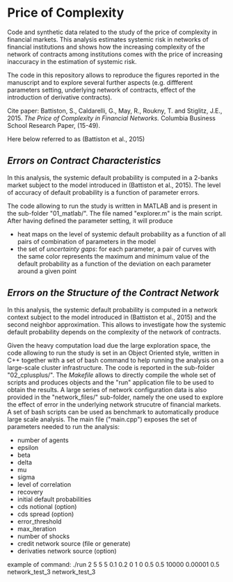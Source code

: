 # Price of Complexity
Code and synthetic data related to the study of the price of complexity in financial markets. This analysis estimates systemic risk in networks of financial institutions and shows how the increasing complexity of the network of contracts among institutions comes with the price of increasing inaccuracy in the estimation of systemic risk.

The code in this repository allows to reproduce the figures reported in the manuscript and to explore several further aspects (e.g. diffferent parameters setting, underlying network of contracts, effect of the introduction of derivative contracts).

Cite paper:
Battiston, S., Caldarelli, G., May, R., Roukny, T. and Stiglitz, J.E., 2015. 
*The Price of Complexity in Financial Networks.* 
Columbia Business School Research Paper, (15-49).

Here below referred to as (Battiston et al., 2015)

## *Errors on Contract Characteristics*

In this analysis, the systemic default probability is computed in a 2-banks market subject to the model introduced in (Battiston et al., 2015).  The level of accuracy of default probability is a function of parameter errors. 

The code allowing to run the study is written in MATLAB and is present in the sub-folder "01_matlab/". The file named "explorer.m" is the main script. After having defined the parameter setting, it will produce 
- heat maps on the level of systemic default probability as a function of all pairs of combination of parameters in the model
- the set of *uncertainty gaps*: for each parameter, a pair of curves with the same color represents the maximum and minimum value of the default probability as a function of the deviation on each parameter around a given point

## *Errors on the Structure of the Contract Network*

In this analysis, the systemic default probability is computed in a network context subject to the model introduced in (Battiston et al., 2015) and the second neighbor approximation. This allows to investigate how the systemic default probability depends on the complexity of the network of contracts. 

Given the heavy computation load due the large exploration space, the code allowing to run the study is set in an Object Oriented style, written in C++ together with a set of bash command to help running the analysis on a large-scale cluster infrastructure. The code is reported in the sub-folder "02_cplusplus/". The *Makefile* allows to directly compile the whole set of scripts and produces objects and the "run" application file to be used to obtain the results. A large series of network configuration data is also provided in the "network_files/" sub-folder, namely the one used to explore the effect of error in the underlying network strucutre of financial markets. A set of bash scripts can be used as benchmark to automatically produce large scale analysis. The main file ("main.cpp") exposes the set of parameters needed to run the analysis:

- number of agents	
- epsilon
- beta 
- delta
- mu
- sigma
- level of correlation
- recovery
- initial default probabilities
- cds notional (option)
- cds spread (option)
- error_threshold
- max_iteration
- number of shocks
- credit network source (file or generate)
- derivaties network source (option)

example of command: 
./run 2 5 5 5 0.1 0.2 0 1 0 0.5 0.5 10000 0.00001 0.5 network_test_3 network_test_3
